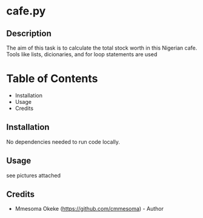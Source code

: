 # cafe.py

## Description
The aim of this task is to calculate the total stock worth in this Nigerian cafe.
Tools like lists, dicionaries, and for loop statements are used

# Table of Contents

- Installation
- Usage
- Credits

## Installation

No dependencies needed to run code locally.

## Usage
see pictures attached


## Credits

- Mmesoma Okeke (https://github.com/cmmesoma) - Author